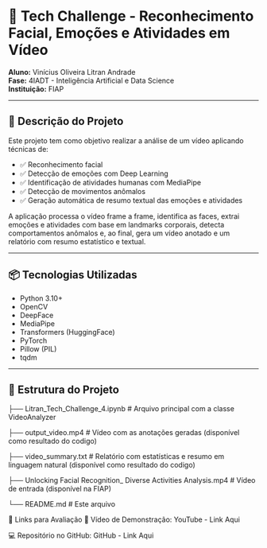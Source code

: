 # 🎯 Tech Challenge - Reconhecimento Facial, Emoções e Atividades em Vídeo

**Aluno:** Vinícius Oliveira Litran Andrade  
**Fase:** 4IADT - Inteligência Artificial e Data Science  
**Instituição:** FIAP

---

## 🧠 Descrição do Projeto

Este projeto tem como objetivo realizar a análise de um vídeo aplicando técnicas de:

- ✅ Reconhecimento facial
- ✅ Detecção de emoções com Deep Learning
- ✅ Identificação de atividades humanas com MediaPipe
- ✅ Detecção de movimentos anômalos
- ✅ Geração automática de resumo textual das emoções e atividades

A aplicação processa o vídeo frame a frame, identifica as faces, extrai emoções e atividades com base em landmarks corporais, detecta comportamentos anômalos e, ao final, gera um vídeo anotado e um relatório com resumo estatístico e textual.

---

## 📦 Tecnologias Utilizadas

- Python 3.10+
- OpenCV
- DeepFace
- MediaPipe
- Transformers (HuggingFace)
- PyTorch
- Pillow (PIL)
- tqdm

---

## 📁 Estrutura do Projeto

├── Litran_Tech_Challenge_4.ipynb # Arquivo principal com a classe VideoAnalyzer

├── output_video.mp4 # Vídeo com as anotações geradas (disponível como resultado do codigo)

├── video_summary.txt # Relatório com estatísticas e resumo em linguagem natural (disponível como resultado do codigo)

├── Unlocking Facial Recognition_ Diverse Activities Analysis.mp4 # Vídeo de entrada (disponível na FIAP)

└── README.md # Este arquivo

🔗 Links para Avaliação
🎥 Vídeo de Demonstração: YouTube - Link Aqui

💻 Repositório no GitHub: GitHub - Link Aqui
